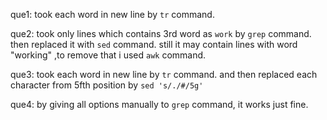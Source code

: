 que1:
took each word in new line by `tr` command. 

que2:
took only lines which contains 3rd word as `work` by `grep` command. then replaced it with `sed` command. still it may contain lines with word "working" ,to remove that i used `awk` command.

que3:
took each word in new line by `tr` command. and then replaced each character from 5fth position by `sed 's/./#/5g'`

que4:
by giving all options manually to `grep` command, it works just fine.
